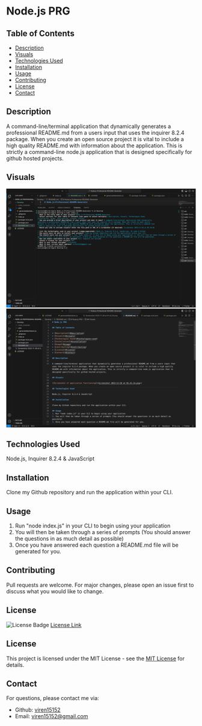 # Node.js PRG

## Table of Contents

* [Description](#description)
* [Visuals](#visuals)
* [Technologies Used](#technologies-used)
* [Installation](#installation)
* [Usage](#usage)
* [Contributing](#contributing)
* [License](#license)
* [Contact](#contact)

## Description

A command-line/terminal application that dynamically generates a professional README.md from a users input that uses the inquirer 8.2.4 package. When you create an open source project it is vital to include a high quality README.md with information about the application. This is strictly a command-line node.js application that is designed specifically for github hosted projects. 

## Visuals

![Screenshot of application functioning](<Screenshot 2023-11-28 at 01.42.24.png>)
![Screenshot of README.md that is generated](<Screenshot 2023-11-29 at 21.53.31.png>)
## Technologies Used

Node.js, Inquirer 8.2.4 & JavaScript 

## Installation

Clone my Github repository and run the application within your CLI.

## Usage
1. Run "node index.js" in your CLI to begin using your application 
2. You will then be taken through a series of prompts (You should answer the questions in as much detail as possible)
3. Once you have answered each question a README.md file will be generated for you. 


## Contributing

Pull requests are welcome. For major changes, please open an issue first
to discuss what you would like to change.


## License

![License Badge](https://img.shields.io/badge/License-MIT-yellow.svg)
[License Link](https://opensource.org/licenses/MIT)
## License

This project is licensed under the MIT License - see the [MIT License](https://opensource.org/licenses/MIT) for details.

## Contact


  For questions, please contact me via:
  - Github: [viren15152](https://github.com/viren15152)
  - Email: viren15152@gmail.com

